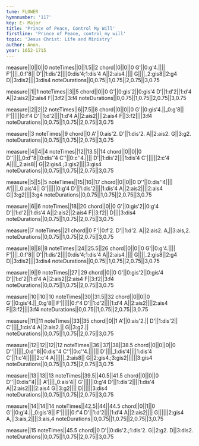 ```yaml
---
tune: FLOWER
hymnnumber: '117'
key: E♭ Major
title: 'Prince of Peace, Control My Will'
firstline: 'Prince of Peace, control my will'
topic: 'Jesus Christ: Life and Ministry'
author: Anon.
year: 1652-1715
---
```

measure||0||0||0
noteTimes||0||1.5||2
chord||0||0||0
G'||0:g'4.||||
F'||||_0:f'8||
D'||1:dis'2||||0:dis'4;1:dis'4
A||2:ais4.||||
G||||_2:gis8||2:g4
D||3:dis2||||3:dis4
noteDurations||0,0.75||1,0.75||2,0.75||3,0.75

measure||1||1
noteTimes||3||5
chord||0||0
G'||0:gis'2||0:gis'4
D'||1:d'2||1:d'4
A||2:ais2||2:ais4
F||3:f2||3:f4
noteDurations||0,0.75||1,0.75||2,0.75||3,0.75

measure||2||2||2
noteTimes||6||7.5||8
chord||0||0||0
G'||0:gis'4.||_0:g'8||
F'||||||0:f'4
D'||1:d'2||||1:d'4
A||2:ais2||||2:ais4
F||3:f2||||3:f4
noteDurations||0,0.75||1,0.75||2,0.75||3,0.75

measure||3
noteTimes||9
chord||0
A'||0:ais'2.
D'||1:dis'2.
A||2:ais2.
G||3:g2.
noteDurations||0,0.75||1,0.75||2,0.75||3,0.75

measure||4||4||4
noteTimes||12||13.5||14
chord||0||0||0
D''||||_0:d''8||0:dis''4
C''||0:c''4.||||
D'||1:dis'2||||1:dis'4
C'||||||2:c'4
A||||_2:ais8||
G||2:gis4.;3:gis2||||3:gis4
noteDurations||0,0.75||1,0.75||2,0.75||3,0.75

measure||5||5||5
noteTimes||15||16||17
chord||0||0||0
D''||0:dis''4||||
A'||||_0:ais'4||
G'||||||0:g'4
D'||1:dis'2||||1:dis'4
A||2:ais2||||2:ais4
G||3:g2||||3:g4
noteDurations||0,0.75||1,0.75||2,0.75||3,0.75

measure||6||6
noteTimes||18||20
chord||0||0
G'||0:gis'2||0:g'4
D'||1:d'2||1:dis'4
A||2:ais2||2:ais4
F||3:f2||
D||||3:dis4
noteDurations||0,0.75||1,0.75||2,0.75||3,0.75

measure||7
noteTimes||21
chord||0
F'||0:f'2.
D'||1:d'2.
A||2:ais2.
A,||3:ais,2.
noteDurations||0,0.75||1,0.75||2,0.75||3,0.75

measure||8||8||8
noteTimes||24||25.5||26
chord||0||0||0
G'||0:g'4.||||
F'||||_0:f'8||
D'||1:dis'2||||0:dis'4;1:dis'4
A||2:ais4.||||
G||||_2:gis8||2:g4
D||3:dis2||||3:dis4
noteDurations||0,0.75||1,0.75||2,0.75||3,0.75

measure||9||9
noteTimes||27||29
chord||0||0
G'||0:gis'2||0:gis'4
D'||1:d'2||1:d'4
A||2:ais2||2:ais4
F||3:f2||3:f4
noteDurations||0,0.75||1,0.75||2,0.75||3,0.75

measure||10||10||10
noteTimes||30||31.5||32
chord||0||0||0
G'||0:gis'4.||_0:g'8||
F'||||||0:f'4
D'||1:d'2||||1:d'4
A||2:ais2||||2:ais4
F||3:f2||||3:f4
noteDurations||0,0.75||1,0.75||2,0.75||3,0.75

measure||11||11
noteTimes||33||35
chord||0||1
A'||0:ais'2.||
D'||1:dis'2||
C'||||_1:cis'4
A||2:ais2.||
G||3:g2.||
noteDurations||0,0.75||1,0.75||2,0.75||3,0.75

measure||12||12||12||12
noteTimes||36||37||38||38.5
chord||0||0||0||0
D''||||||_0:d''8||0:dis''4
C''||0:c''4.||||||
D'||||_1:dis'4||||1:dis'4
C'||1:c'4||||||2:c'4
A||||||_2:ais8||
G||2:gis4.;3:gis2||||||3:gis4
noteDurations||0,0.75||1,0.75||2,0.75||3,0.75

measure||13||13||13
noteTimes||39.5||40.5||41.5
chord||0||0||0
D''||0:dis''4||||
A'||||_0:ais'4||
G'||||||0:g'4
D'||1:dis'2||||1:dis'4
A||2:ais2||||2:ais4
G||3:g2||||
D||||||3:dis4
noteDurations||0,0.75||1,0.75||2,0.75||3,0.75

measure||14||14||14
noteTimes||42.5||44||44.5
chord||0||1||0
G'||0:g'4.||_0:gis'8||
F'||||||0:f'4
D'||1:d'2||||1:d'4
A||2:ais2||||
G||||||2:gis4
A,||3:ais,2||||3:ais,4
noteDurations||0,0.75||1,0.75||2,0.75||3,0.75

measure||15
noteTimes||45.5
chord||0
D'||0:dis'2.;1:dis'2.
G||2:g2.
D||3:dis2.
noteDurations||0,0.75||1,0.75||2,0.75||3,0.75

